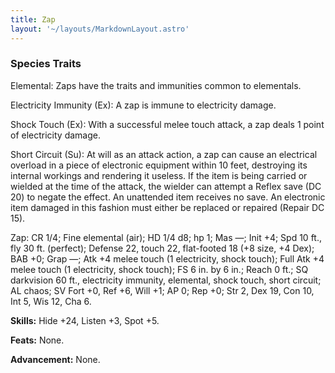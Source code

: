 ```yaml
---
title: Zap
layout: '~/layouts/MarkdownLayout.astro'
---
```

###  Species Traits

Elemental: Zaps have the traits and immunities common to elementals.

Electricity Immunity (Ex): A zap is immune to electricity damage.

Shock Touch (Ex): With a successful melee touch attack, a zap deals 1 point of
electricity damage.

Short Circuit (Su): At will as an attack action, a zap can cause an electrical
overload in a piece of electronic equipment within 10 feet, destroying its
internal workings and rendering it useless. If the item is being carried or
wielded at the time of the attack, the wielder can attempt a Reflex save (DC
20) to negate the effect. An unattended item receives no save. An electronic
item damaged in this fashion must either be replaced or repaired (Repair DC
15).

Zap: CR 1/4; Fine elemental (air); HD 1/4 d8; hp 1; Mas —; Init +4; Spd 10
ft., fly 30 ft. (perfect); Defense 22, touch 22, flat-footed 18 (+8 size, +4
Dex); BAB +0; Grap —; Atk +4 melee touch (1 electricity, shock touch); Full
Atk +4 melee touch (1 electricity, shock touch); FS 6 in. by 6 in.; Reach 0
ft.; SQ darkvision 60 ft., electricity immunity, elemental, shock touch, short
circuit; AL chaos; SV Fort +0, Ref +6, Will +1; AP 0; Rep +0; Str 2, Dex 19,
Con 10, Int 5, Wis 12, Cha 6.

**Skills:** Hide +24, Listen +3, Spot +5.

**Feats:** None.

**Advancement:** None.

